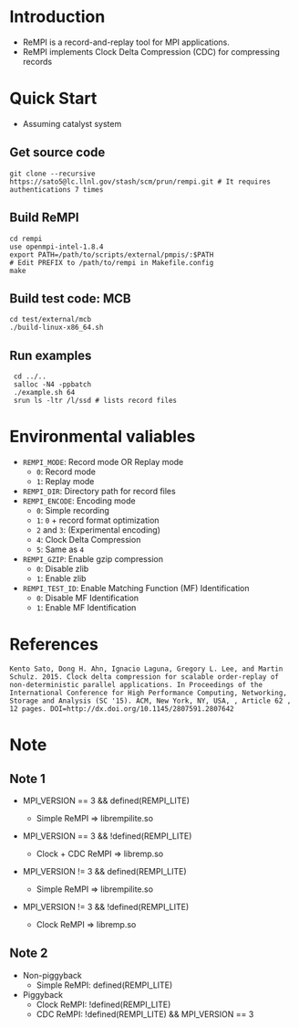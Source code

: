 
# Introduction

 * ReMPI is a record-and-replay tool for MPI applications.
 * ReMPI implements Clock Delta Compression (CDC) for compressing records

# Quick Start

 * Assuming catalyst system

## Get source code

    git clone --recursive https://sato5@lc.llnl.gov/stash/scm/prun/rempi.git # It requires authentications 7 times

## Build ReMPI

    cd rempi
    use openmpi-intel-1.8.4
    export PATH=/path/to/scripts/external/pmpis/:$PATH
    # Edit PREFIX to /path/to/rempi in Makefile.config
    make


## Build test code: MCB

    cd test/external/mcb
    ./build-linux-x86_64.sh

## Run examples

     cd ../..
     salloc -N4 -ppbatch
     ./example.sh 64
     srun ls -ltr /l/ssd # lists record files

# Environmental valiables

 * `REMPI_MODE`: Record mode OR Replay mode
     * `0`: Record mode
     * `1`: Replay mode
 * `REMPI_DIR`: Directory path for record files
 * `REMPI_ENCODE`: Encoding mode
     * `0`: Simple recording 
     * `1`: `0` + record format optimization
     * `2` and `3`: (Experimental encoding)
     * `4`: Clock Delta Compression
     * `5`: Same as `4`
 * `REMPI_GZIP`: Enable gzip compression
     * `0`: Disable zlib
     * `1`: Enable zlib
 * `REMPI_TEST_ID`: Enable Matching Function (MF) Identification
     * `0`: Disable MF Identification
     * `1`: Enable MF Identification

# References

    Kento Sato, Dong H. Ahn, Ignacio Laguna, Gregory L. Lee, and Martin Schulz. 2015. Clock delta compression for scalable order-replay of non-deterministic parallel applications. In Proceedings of the International Conference for High Performance Computing, Networking, Storage and Analysis (SC '15). ACM, New York, NY, USA, , Article 62 , 12 pages. DOI=http://dx.doi.org/10.1145/2807591.2807642


# Note
## Note 1
 * MPI_VERSION == 3 && defined(REMPI_LITE)
     * Simple ReMPI => librempilite.so

 * MPI_VERSION == 3 && !defined(REMPI_LITE)
     * Clock + CDC ReMPI => libremp.so

 * MPI_VERSION != 3 && defined(REMPI_LITE)
     * Simple ReMPI => librempilite.so

 * MPI_VERSION != 3 && !defined(REMPI_LITE)
     * Clock ReMPI => libremp.so


## Note 2

 * Non-piggyback
     * Simple ReMPI:  defined(REMPI_LITE)
 * Piggyback
     * Clock  ReMPI: !defined(REMPI_LITE)
     * CDC    ReMPI: !defined(REMPI_LITE) && MPI_VERSION == 3